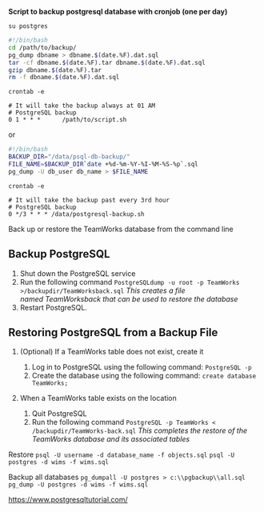 **Script to backup postgresql database with cronjob (one per day)**
```
su postgres
```
```bash
#!/bin/bash
cd /path/to/backup/
pg_dump dbname > dbname.$(date.%F).dat.sql
tar -cf dbname.$(date.%F).tar dbname.$(date.%F).dat.sql
gzip dbname.$(date.%F).tar
rm -f dbname.$(date.%F).dat.sql
```
```
crontab -e

# It will take the backup always at 01 AM
# PostgreSQL backup
0 1 * * *      /path/to/script.sh
```
or 
```bash
#!/bin/bash
BACKUP_DIR="/data/psql-db-backup/"
FILE_NAME=$BACKUP_DIR`date +%d-%m-%Y-%I-%M-%S-%p`.sql
pg_dump -U db_user db_name > $FILE_NAME
```
```
crontab -e

# It will take the backup past every 3rd hour
# PostgreSQL backup
0 */3 * * * /data/postgresql-backup.sh
```


Back up or restore the TeamWorks database from the command line

## Backup PostgreSQL
1.  Shut down the PostgreSQL service
2.  Run the following command
	`PostgreSQLdump -u root -p TeamWorks >/backupdir/TeamWorksback.sql`
    *This creates a file named TeamWorksback that can be used to restore the database*
3.  Restart PostgreSQL.
    

## Restoring PostgreSQL from a Backup File
1.  (Optional) If a TeamWorks table does not exist,  create it  
    1.  Log in to PostgreSQL using the following command:
        `PostgreSQL -p`
    2.  Create the database using the following command:
        `create database TeamWorks;`
    
2.  When a TeamWorks table exists on the location
    1.  Quit PostgreSQL
    2.  Run the following command
        `PostgreSQL -p TeamWorks < /backupdir/TeamWorks-back.sql`
	    *This completes the restore of the TeamWorks database and its associated tables*


Restore
`psql -U username -d database_name -f objects.sql`
`psql -U postgres -d wims -f wims.sql`

Backup all databases
`pg_dumpall -U postgres > c:\\pgbackup\\all.sql`
`pg_dump -U postgres -d wims -f wims.sql`


https://www.postgresqltutorial.com/